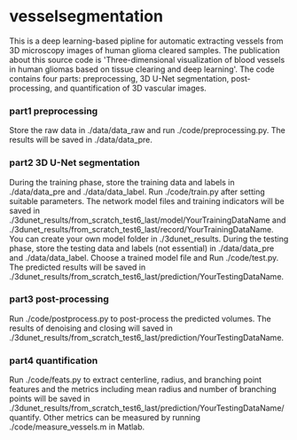# vesselsegmentation
This is a deep learning-based pipline for automatic extracting vessels from 3D microscopy images of human glioma cleared samples. The publication about this source code is 'Three-dimensional visualization of blood vessels in human gliomas based on tissue clearing and deep learning'. The code contains four parts: preprocessing, 3D U-Net segmentation, post-processing, and quantification of 3D vascular images.

### part1 preprocessing
Store the raw data in ./data/data_raw and run ./code/preprocessing.py. The results will be saved in ./data/data_pre.

### part2 3D U-Net segmentation
During the training phase, store the training data and labels in ./data/data_pre and ./data/data_label. Run ./code/train.py after setting suitable parameters. The network model files and training indicators will be saved in ./3dunet_results/from_scratch_test6_last/model/YourTrainingDataName and ./3dunet_results/from_scratch_test6_last/record/YourTrainingDataName. You can create your own model folder in ./3dunet_results. 
During the testing phase, store the testing data and labels (not essential) in ./data/data_pre and ./data/data_label. Choose a trained model file and Run ./code/test.py. The predicted results will be saved in ./3dunet_results/from_scratch_test6_last/prediction/YourTestingDataName.

### part3 post-processing
Run ./code/postprocess.py to post-process the predicted volumes. The results of denoising and closing will saved in ./3dunet_results/from_scratch_test6_last/prediction/YourTestingDataName.

### part4 quantification
Run ./code/feats.py to extract centerline, radius, and branching point features and the metrics including mean radius and number of branching points will be saved in
./3dunet_results/from_scratch_test6_last/prediction/YourTestingDataName/quantify. Other metrics can be measured by running ./code/measure_vessels.m in Matlab.

